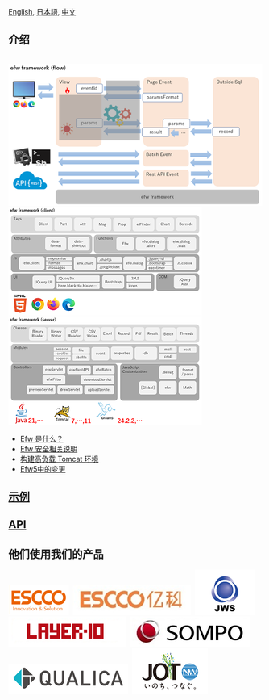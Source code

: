 [English](README.md), [日本語](README_J.md), [中文](README_C.md)

## 介绍

&nbsp;&nbsp;&nbsp;&nbsp;&nbsp;&nbsp;&nbsp;&nbsp;&nbsp;&nbsp;&nbsp;&nbsp;&nbsp;&nbsp;&nbsp;&nbsp;&nbsp;&nbsp;
[![Efw Flow](./help/img/efw_flow.png)](./help/img/efw_flow_org.png)<br>
[![Efw Client](./help/img/efw_client.png)](./help/img/efw_client_org.png)
[![Efw Server](./help/img/efw_server.png)](./help/img/efw_server_org.png)

* [Efw 是什么？](https://qiita.com/changkejun/private/844953846f3e6bed4a9d)
* [Efw 安全相关说明](https://qiita.com/changkejun/private/70184f814ff52f862d91)
* [构建高负载 Tomcat 环境](https://qiita.com/changkejun/private/fb325ed0a9d81f3bf5f0)
* [Efw5中的变更](help/c/changed_in_5.md)

## [示例](help/c/samples.md)

## [API](help/c/api.md)

## 他们使用我们的产品

[![ESCCO](help/img/logos/escco.png)](https://www.escco.co.jp) 
[![YIKE](help/img/logos/yike.jpg)](https://www.escco.com.cn) 
[![JWTS](help/img/logos/jwts.png)](https://www.jwts.co.jp) 
[![LAYER10](help/img/logos/layer10.png)](http://www.layer10.jp/) 
[![SOMPO-JAPAN](help/img/logos/jpn_sompo.jpg)](https://www.sompo-japan.co.jp/) 
[![QUALICA](help/img/logos/qualica.png)](https://www.qualica.co.jp/) 
[![JOT](help/img/logos/jot.png)](https://www.jotnw.or.jp/)